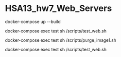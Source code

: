 # HSA13_hw7_Web_Servers

docker-compose up --build

docker-compose exec test sh /scripts/test_web.sh


docker-compose exec test sh /scripts/purge_image1.sh


docker-compose exec test sh /scripts/test_web.sh
